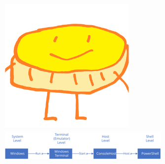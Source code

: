![自定义头像](./test_md2md_figure.assets/自定义头像.png)

![Level-of-concepts](./test_md2md_figure.assets/Level-of-concepts.svg)